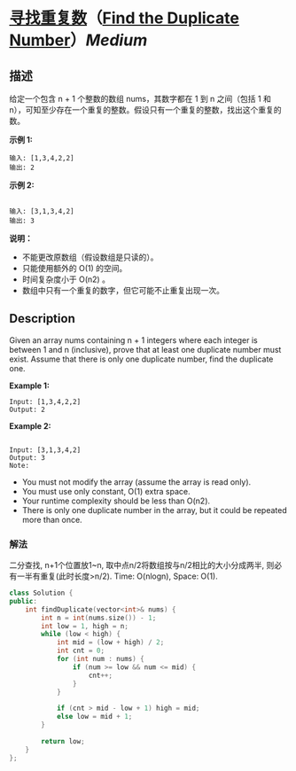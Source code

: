 # [寻找重复数](https://leetcode-cn.com/problems/find-the-duplicate-number)（[Find the Duplicate Number](https://leetcode.com/problems/find-the-duplicate-number)）*Medium*
## 描述
给定一个包含 n + 1 个整数的数组 nums，其数字都在 1 到 n 之间（包括 1 和 n），可知至少存在一个重复的整数。假设只有一个重复的整数，找出这个重复的数。

**示例 1:**
```
输入: [1,3,4,2,2]
输出: 2
```
**示例 2:**
```

输入: [3,1,3,4,2]
输出: 3
```
**说明：**

- 不能更改原数组（假设数组是只读的）。
- 只能使用额外的 O(1) 的空间。
- 时间复杂度小于 O(n2) 。
- 数组中只有一个重复的数字，但它可能不止重复出现一次。

## Description
Given an array nums containing n + 1 integers where each integer is between 1 and n (inclusive), prove that at least one duplicate number must exist. Assume that there is only one duplicate number, find the duplicate one.

**Example 1:**
```
Input: [1,3,4,2,2]
Output: 2
```
**Example 2:**
```

Input: [3,1,3,4,2]
Output: 3
Note:
```

- You must not modify the array (assume the array is read only).
- You must use only constant, O(1) extra space.
- Your runtime complexity should be less than O(n2).
- There is only one duplicate number in the array, but it could be repeated more than once.


### 解法
二分查找, n+1个位置放1~n, 取中点n/2将数组按与n/2相比的大小分成两半, 则必有一半有重复(此时长度>n/2). Time: O(nlogn), Space: O(1).
```c++
class Solution {
public:
    int findDuplicate(vector<int>& nums) {
        int n = int(nums.size()) - 1;
        int low = 1, high = n;
        while (low < high) {
            int mid = (low + high) / 2;
            int cnt = 0;
            for (int num : nums) {
                if (num >= low && num <= mid) {
                    cnt++;
                }
            }
            
            if (cnt > mid - low + 1) high = mid;
            else low = mid + 1;
        }
        
        return low;
    }
};
```
